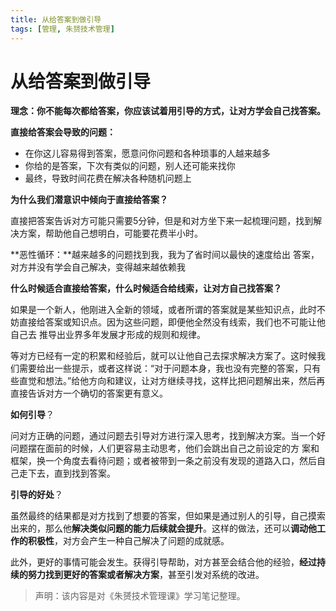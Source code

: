 ```yaml
---
title: 从给答案到做引导
tags: [管理, 朱赟技术管理]
---
```


# 从给答案到做引导


**理念：你不能每次都给答案，你应该试着用引导的方式，让对方学会自己找答案。**



**直接给答案会导致的问题：**

- 在你这儿容易得到答案，愿意问你问题和各种琐事的人越来越多
- 你给的是答案，下次有类似的问题，别人还可能来找你
- 最终，导致时间花费在解决各种随机问题上



**为什么我们潜意识中倾向于直接给答案？**

直接把答案告诉对方可能只需要5分钟，但是和对方坐下来一起梳理问题，找到解决方案，帮助他自己想明白，可能要花费半小时。



**恶性循环：**越来越多的问题找到我，我为了省时间以最快的速度给出 答案，对方并没有学会自己解决，变得越来越依赖我



**什么时候适合直接给答案，什么时候适合给线索，让对方自己找答案？**

如果是一个新人，他刚进入全新的领域，或者所谓的答案就是某些知识点，此时不妨直接给答案或知识点。因为这些问题，即便他全然没有线索，我们也不可能让他自己去 推导出业界多年发展才形成的规则和规律。 

等对方已经有一定的积累和经验后，就可以让他自己去探求解决方案了。这时候我们需要给出一些提示，或者这样说：“对于问题本身，我也没有完整的答案，只有些直觉和想法。”给他方向和建议，让对方继续寻找，这样比把问题解出来，然后再直接告诉对方一个确切的答案更有意义。



**如何引导**？

问对方正确的问题，通过问题去引导对方进行深入思考，找到解决方案。当一个好问题摆在面前的时候，人们更容易主动思考，他们会跳出自己之前设定的方 案和框架，换一个角度去看待问题；或者被带到一条之前没有发现的道路入口，然后自己走下去，直到找到答案。



**引导的好处**？

虽然最终的结果都是对方找到了想要的答案，但如果是通过别人的引导，自己摸索出来的，那么他**解决类似问题的能力后续就会提升**。这样的做法，还可以**调动他工作的积极性**，对方会产生一种自己解决了问题的成就感。 

此外，更好的事情可能会发生。获得引导帮助，对方甚至会结合他的经验，**经过持续的努力找到更好的答案或者解决方案**，甚至引发对系统的改进。



> 声明：该内容是对《朱赟技术管理课》学习笔记整理。
